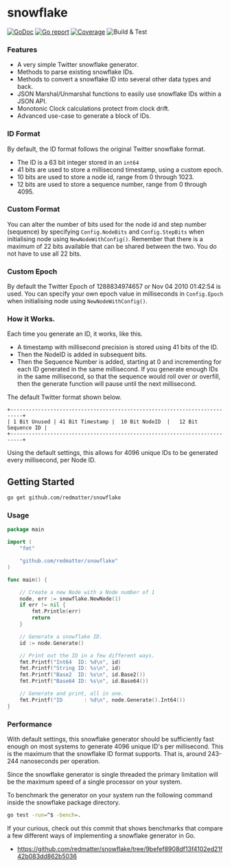 snowflake
====
[![GoDoc](https://godoc.org/github.com/redmatter/snowflake?status.svg)](https://godoc.org/github.com/redmatter/snowflake)
[![Go report](http://goreportcard.com/badge/redmatter/snowflake)](http://goreportcard.com/report/redmatter/snowflake)
[![Coverage](http://gocover.io/_badge/github.com/redmatter/snowflake)](https://gocover.io/github.com/redmatter/snowflake)
![Build & Test](https://github.com/redmatter/snowflake/actions/workflows/go.yml/badge.svg)

### Features
* A very simple Twitter snowflake generator.
* Methods to parse existing snowflake IDs.
* Methods to convert a snowflake ID into several other data types and back.
* JSON Marshal/Unmarshal functions to easily use snowflake IDs within a JSON API.
* Monotonic Clock calculations protect from clock drift.
* Advanced use-case to generate a block of IDs.
  
### ID Format
By default, the ID format follows the original Twitter snowflake format.
* The ID is a 63 bit integer stored in an `int64`
* 41 bits are used to store a millisecond timestamp, using a custom epoch.
* 10 bits are used to store a node id, range from 0 through 1023.
* 12 bits are used to store a sequence number, range from 0 through 4095.

### Custom Format
You can alter the number of bits used for the node id and step number (sequence)
by specifying `Config.NodeBits` and `Config.StepBits` when initialising node
using `NewNodeWithConfig()`. Remember that there is a maximum of 22 bits available
that can be shared between the two. You do not have to use all 22 bits.

### Custom Epoch
By default the Twitter Epoch of 1288834974657 or Nov 04 2010 01:42:54 is used.
You can specify your own epoch value in milliseconds in `Config.Epoch` when
initialising node using `NewNodeWithConfig()`.

### How it Works.
Each time you generate an ID, it works, like this.
* A timestamp with millisecond precision is stored using 41 bits of the ID.
* Then the NodeID is added in subsequent bits.
* Then the Sequence Number is added, starting at 0 and incrementing for each ID
  generated in the same millisecond. If you generate enough IDs in the same
  millisecond, so that the sequence would roll over or overfill, then the generate 
  function will pause until the next millisecond.

The default Twitter format shown below.
```
+--------------------------------------------------------------------------+
| 1 Bit Unused | 41 Bit Timestamp |  10 Bit NodeID  |   12 Bit Sequence ID |
+--------------------------------------------------------------------------+
```

Using the default settings, this allows for 4096 unique IDs to be generated every
millisecond, per Node ID.

## Getting Started

```sh
go get github.com/redmatter/snowflake
```

### Usage

```go
package main

import (
	"fmt"

	"github.com/redmatter/snowflake"
)

func main() {

	// Create a new Node with a Node number of 1
	node, err := snowflake.NewNode(1)
	if err != nil {
		fmt.Println(err)
		return
	}

	// Generate a snowflake ID.
	id := node.Generate()

	// Print out the ID in a few different ways.
	fmt.Printf("Int64  ID: %d\n", id)
	fmt.Printf("String ID: %s\n", id)
	fmt.Printf("Base2  ID: %s\n", id.Base2())
	fmt.Printf("Base64 ID: %s\n", id.Base64())

	// Generate and print, all in one.
	fmt.Printf("ID       : %d\n", node.Generate().Int64())
}
```

### Performance

With default settings, this snowflake generator should be sufficiently fast 
enough on most systems to generate 4096 unique ID's per millisecond. This is 
the maximum that the snowflake ID format supports. That is, around 243-244 
nanoseconds per operation. 

Since the snowflake generator is single threaded the primary limitation will be
the maximum speed of a single processor on your system.

To benchmark the generator on your system run the following command inside the
snowflake package directory.

```sh
go test -run=^$ -bench=.
```

If your curious, check out this commit that shows benchmarks that compare a few 
different ways of implementing a snowflake generator in Go.
*  https://github.com/redmatter/snowflake/tree/9befef8908df13f4102ed21f42b083dd862b5036

